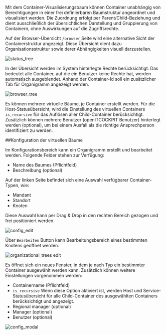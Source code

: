 Mit dem Container-Visualisierungsbaum können Container unabhängig von Berechtigungen in einer frei definierbaren
Baumstruktur angeordnet und visualisiert werden. Die Zuordnung erfolgt per Parent/Child-Beziehung und dient
ausschließlich der übersichtlichen Darstellung und Gruppierung von Containern, ohne Auswirkungen auf die Zugriffsrechte.

Auf der Browser-Übersicht `/browser` Seite wird eine alternative Sicht der Containerstruktur angezeigt. Diese Übersicht
dient dazu Organisationsstruktur sowie derer Abhängigkeiten visuell darzustellen.

![status_tree](/images/organizational_trees/status_tree.png)

In der Übersicht werden im System hinterlegte Rechte berücksichtigt. Das bedeutet alle Container, auf die ein Benutzer
keine Rechte hat, werden automatisch ausgeblendet. Anhand der Container-Id soll ein zusätzlicher Tab für Organigramm angezeigt werden.

![browser_tree](/images/organizational_trees/browser_tree.png)

Es können mehrere virtuelle Bäume, je Container erstellt werden. Für die
Host-Statusübersicht, wird die Einstellung des virtuellen Containers `is_recursive` für das Auflösen aller
Child-Container
berücksichtigt. Zusätzlich können mehrere Benutzer (openITCOCKPIT Benutzer) hinterlegt werden (optional), um bei einem
Ausfall als die richtige Ansprechperson identifiziert zu werden.

##Konfiguration der virtuellen Bäume

Im Konfigurationsbereich kann ein Organigramm erstellt und bearbeitet werden. Folgende Felder stehen zur Verfügung:

* Name des Baumes (Pflichtfeld)
* Beschreibung (optional)

Auf der linken Seite befindet sich eine Auswahl verfügbarer Container-Typen, wie:

* Mandant
* Standort
* Knoten

Diese Auswahl kann per Drag & Drop in den rechten Bereich gezogen und frei positioniert werden.

![config_edit](/images/organizational_trees/config_edit.png)

Über `Bearbeiten` Button kann Bearbeitungsbereich eines bestimmten Knotens geöffnet werden.

![organizational_trees edit](/images/organizational_trees/edit.png)

Es öffnet sich ein neues Fenster, in dem je nach Typ ein bestimmter Container ausgewählt werden kann. Zusätzlich können
weitere Einstellungen vorgenommen werden:

* Containername (Pflichtfeld)
* `is_recursive` Wenn diese Option aktiviert ist, werden Host und Service-Statusübersicht für alle Child-Container des
  ausgewählten Containers berücksichtigt und angezeigt.
* Regional manager (optional)
* Manager (optional)
* Benutzer (optional)

![config_modal](/images/organizational_trees/config_modal.png)
